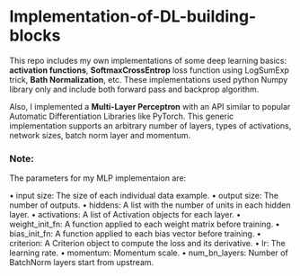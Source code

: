# Implementation-of-DL-building-blocks

This repo includes my own implementations of some deep learning basics: **activation functions**, **SoftmaxCrossEntrop** loss function using LogSumExp trick, **Bath Normalization**, etc. These implementations used python Numpy library only and include both forward pass and backprop algorithm. 

Also, I implemented a **Multi-Layer Perceptron** with an API similar to popular Automatic Differentiation Libraries like PyTorch. This generic implementation supports an arbitrary number of layers, types of activations, network sizes, batch norm layer and momentum.


### Note:
The parameters for my MLP implementaion are:

• input size: The size of each individual data example.
• output size: The number of outputs.
• hiddens: A list with the number of units in each hidden layer.
• activations: A list of Activation objects for each layer.
• weight_init_fn: A function applied to each weight matrix before training.
• bias_init_fn: A function applied to each bias vector before training.
• criterion: A Criterion object to compute the loss and its derivative.
• lr: The learning rate.
• momentum: Momentum scale.
• num_bn_layers: Number of BatchNorm layers start from upstream.


